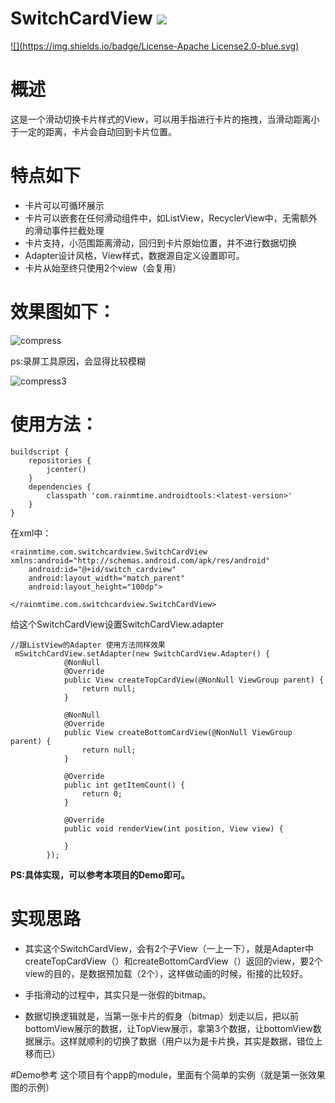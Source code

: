 # SwitchCardView  [![](https://img.shields.io/badge/version-1.0.0-blue.svg)]()   
[![](https://img.shields.io/badge/License-Apache License2.0-blue.svg)]()


# 概述
这是一个滑动切换卡片样式的View，可以用手指进行卡片的拖拽，当滑动距离小于一定的距离，卡片会自动回到卡片位置。

# 特点如下
- 卡片可以可循环展示
- 卡片可以嵌套在任何滑动组件中，如ListView，RecyclerView中，无需额外的滑动事件拦截处理
- 卡片支持，小范围距离滑动，回归到卡片原始位置，并不进行数据切换
- Adapter设计风格，View样式，数据源自定义设置即可。
- 卡片从始至终只使用2个view（会复用）

# 效果图如下：
![compress](https://lh3.googleusercontent.com/-6fx98zLh3bs/Wmv7sPvz-OI/AAAAAAAAEes/NLSpZDgA9PwxS7Y-O1ngAJiOFjQa0F5vQCHMYCw/I/compress.gif)

ps:录屏工具原因，会显得比较模糊

![compress3](https://lh3.googleusercontent.com/-BG2vZCgvJU4/Wmv_rVxnFcI/AAAAAAAAEe8/xrnSgtubMS4_3MDoFo1OYXpk-KsfI8yaACHMYCw/I/compress3.gif)


# 使用方法：

```
buildscript {
    repositories {
        jcenter()
    }
    dependencies {
        classpath 'com.rainmtime.androidtools:<latest-version>'
    }
}

```

在xml中：


```
<rainmtime.com.switchcardview.SwitchCardView xmlns:android="http://schemas.android.com/apk/res/android"
    android:id="@+id/switch_cardview"
    android:layout_width="match_parent"
    android:layout_height="100dp">

</rainmtime.com.switchcardview.SwitchCardView>
```

给这个SwitchCardView设置SwitchCardView.adapter

```
//跟ListView的Adapter 使用方法同样效果
 mSwitchCardView.setAdapter(new SwitchCardView.Adapter() {
            @NonNull
            @Override
            public View createTopCardView(@NonNull ViewGroup parent) {
                return null;
            }

            @NonNull
            @Override
            public View createBottomCardView(@NonNull ViewGroup parent) {
                return null;
            }

            @Override
            public int getItemCount() {
                return 0;
            }

            @Override
            public void renderView(int position, View view) {

            }
        });
```

**PS:具体实现，可以参考本项目的Demo即可。**


# 实现思路

- 其实这个SwitchCardView，会有2个子View（一上一下），就是Adapter中createTopCardView（）和createBottomCardView（）返回的view，要2个view的目的，是数据预加载（2个），这样做动画的时候，衔接的比较好。

- 手指滑动的过程中，其实只是一张假的bitmap。
- 数据切换逻辑就是，当第一张卡片的假身（bitmap）划走以后，把以前bottomView展示的数据，让TopView展示，拿第3个数据，让bottomView数据展示。这样就顺利的切换了数据（用户以为是卡片换，其实是数据，错位上移而已）

#Demo参考
这个项目有个app的module，里面有个简单的实例（就是第一张效果图的示例）




